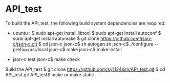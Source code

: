 # API_test

To build the API_test, the following build system dependencies are required:
  - ubuntu :
  $ sudo apt-get install libtool
  $ sudo apt-get install autoconf
  $ sudo apt-get install autumake
  $ git clone https://github.com/json-c/json-c.git
  $ cd json-c
  json-c$ sh autogen.sh
  json-c$ ./configure --prefix=/usr/local
  json-c$ make
  json-c$ make install
  
  - json-c test
  json-c$ make check 
  
  
Build the API_test
 $ git clone https://github.com/sy1124kim/API_test.git
 $ cd API_test.git
 API_test$ make or make static
  
